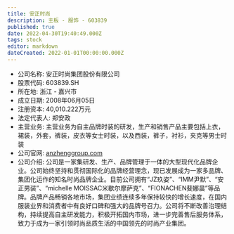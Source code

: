 ```yaml
---
title: 安正时尚
description: 主板 - 服饰 - 603839
published: true
date: 2022-04-30T19:40:49.000Z
tags: stock
editor: markdown
dateCreated: 2022-01-01T00:00:00.000Z
---
```


- 公司名称: 安正时尚集团股份有限公司
- 股票代码: 603839.SH
- 所在地: 浙江 - 嘉兴市
- 成立日期: 2008年06月05日
- 注册资本: 40,010.222万元
- 法定代表人: 郑安政
- 主营业务: 主营业务为自主品牌时装的研发，生产和销售产品主要包括上衣，裙装，外套，裤装，皮衣等女士时装，以及西装，裤子，衬衫，夹克等男士时装
- 公司官网: [anzhenggroup.com](anzhenggroup.com)
- 公司介绍: 公司是一家集研发、生产、品牌管理于一体的大型现代化品牌企业。公司始终坚持和贯彻国际化的品牌经营理念，现已发展成为一家多品牌、集团化运作的知名时尚品牌企业。目前公司拥有“JZ玖姿”、“IMM尹默”、“安正男装”、“michelle MOISSAC米歇尔摩萨克”、“FIONACHEN斐娜晨”等品牌。品牌产品畅销各地市场，集团业绩连续多年保持较快的增长速度，在国内服装业界和消费者中有良好口碑和强大的品牌号召力。公司将不断改善治理结构，持续提高自主研发能力，积极开拓国内市场，进一步完善售后服务体系，致力于成为一家引领时尚品质生活的中国领先的时尚产业集团。


